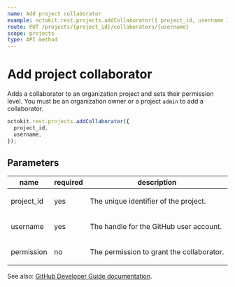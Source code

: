 ```yaml
---
name: Add project collaborator
example: octokit.rest.projects.addCollaborator({ project_id, username })
route: PUT /projects/{project_id}/collaborators/{username}
scope: projects
type: API method
---
```


# Add project collaborator

Adds a collaborator to an organization project and sets their permission level. You must be an organization owner or a project `admin` to add a collaborator.

```js
octokit.rest.projects.addCollaborator({
  project_id,
  username,
});
```

## Parameters

<table>
  <thead>
    <tr>
      <th>name</th>
      <th>required</th>
      <th>description</th>
    </tr>
  </thead>
  <tbody>
    <tr><td>project_id</td><td>yes</td><td>

The unique identifier of the project.

</td></tr>
<tr><td>username</td><td>yes</td><td>

The handle for the GitHub user account.

</td></tr>
<tr><td>permission</td><td>no</td><td>

The permission to grant the collaborator.

</td></tr>
  </tbody>
</table>

See also: [GitHub Developer Guide documentation](https://docs.github.com/rest/projects/collaborators#add-project-collaborator).
